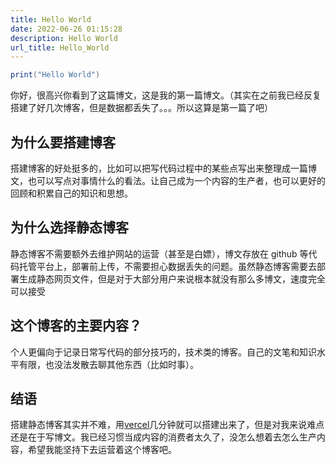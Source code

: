 ```yaml
---
title: Hello World
date: 2022-06-26 01:15:28
description: Hello World
url_title: Hello_World
---
```


```lua
print("Hello World")
```

你好，很高兴你看到了这篇博文，这是我的第一篇博文。（其实在之前我已经反复搭建了好几次博客，但是数据都丢失了。。。所以这算是第一篇了吧）

## 为什么要搭建博客

搭建博客的好处挺多的，比如可以把写代码过程中的某些点写出来整理成一篇博文，也可以写点对事情什么的看法。让自己成为一个内容的生产者，也可以更好的回顾和积累自己的知识和思想。

## 为什么选择静态博客

静态博客不需要额外去维护网站的运营（甚至是白嫖），博文存放在 github 等代码托管平台上，部署前上传，不需要担心数据丢失的问题。虽然静态博客需要去部署生成静态网页文件，但是对于大部分用户来说根本就没有那么多博文，速度完全可以接受

## 这个博客的主要内容？

个人更偏向于记录日常写代码的部分技巧的，技术类的博客。自己的文笔和知识水平有限，也没法发散去聊其他东西（比如时事）。

## 结语

搭建静态博客其实并不难，用[vercel](https://vercel.com)几分钟就可以搭建出来了，但是对我来说难点还是在于写博文。我已经习惯当成内容的消费者太久了，没怎么想着去怎么生产内容，希望我能坚持下去运营着这个博客吧。
